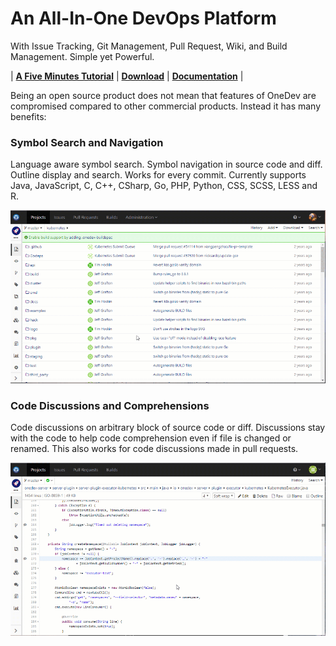 # An All-In-One DevOps Platform 

With Issue Tracking, Git Management, Pull Request, Wiki, and Build Management. Simple yet Powerful.

| **[A Five Minutes Tutorial](https://code.onedev.io/projects/onedev-manual/blob/master/pages/5min-tutorial.md)** | **[Download](https://code.onedev.io/projects/onedev-server/builds)** | **[Documentation](https://code.onedev.io/projects/onedev-manual/blob)** |

Being an open source product does not mean that features of OneDev are compromised compared to other commercial products. Instead it has many benefits:

### Symbol Search and Navigation

Language aware symbol search. Symbol navigation in source code and diff. Outline display and search. Works for every commit. Currently supports Java, JavaScript, C, C++, CSharp, Go, PHP, Python, CSS, SCSS, LESS and R. 

![Symbol Search](introduction/symbol-search.gif)

### Code Discussions and Comprehensions

Code discussions on arbitrary block of source code or diff. Discussions stay with the code to help code comprehension even if file is changed or renamed. This also works for code discussions made in pull requests. 

![Code Comments](introduction/code-comments.gif)